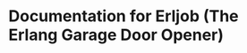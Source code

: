 
Documentation for Erljob (The Erlang Garage Door Opener)
========================================================


